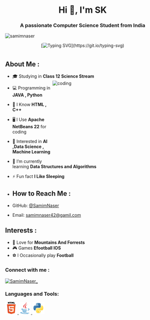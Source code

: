 <h1 align="center">Hi 👋, I'm SK </h1>
<h3 align="center">A passionate Computer Science Student from India</h3>

<p align="left"> <img src="https://komarev.com/ghpvc/?username=samimnaser&label=Profile%20views&color=0e75b6&style=flat" alt="samimnaser" /> </p>


<div align="center">
  
[![Typing SVG](https://readme-typing-svg.demolab.com?font=Fira+Code&weight=500&size=18&duration=3500&pause=2000&center=true&vCenter=true&random=true&width=480&height=30&lines=Learing+From+Mistakes.;Cracking+Code,+Embracing+Evolution.;Code,+Coffee,+Repeat.)](https://git.io/typing-svg)

</div>

<h1></h1>



<h2 align="left"> About Me :</h2>

- 🎓 Studying in **Class 12 Science Stream**
  <img align="right" alt="coding"  height="260" width="350" src="https://raw.githubusercontent.com/jackpraveenraj/Donut-CPP/main/Donut-C.gif" /> </p>
- 💻 Programming in **JAVA , Python**
- 📏 I Know **HTML , C++**
- 🖥️ I Use **Apache NetBeans 22** for coding
- 🤖 Interested in **AI ,Data Science , Machine Learning**
- 🌱 I’m currently learning **Data Structures and Algorithms**
- ⚡ Fun fact **I Like Sleeping**


- <h2 align="left"> How to Reach Me :</h2>

- GitHub: [@SamimNaser](https://github.com/SamimNaser)
- Email: [samimnaser42@gamil.com](samimnaser42@gmail.com)

<h2 align="left"> Interests :</h2>

- 🗻 Love for **Mountains And Forrests**
- 🎮 Games **Efootball IOS** 
- ⚽ I Occasionally play **Football**



<h3 align="left">Connect with me :</h3>
<p align="left">
<a href="https://instagram.com/samimnaser_" target="blank"><img align="center" src="https://raw.githubusercontent.com/rahuldkjain/github-profile-readme-generator/master/src/images/icons/Social/instagram.svg" alt="SamimNaser_" height="30" width="40" /></a>
</p>

<h3 align="left">Languages and Tools:</h3>
<p align="left"> <a href="https://www.w3.org/html/" target="_blank" rel="noreferrer"> <img src="https://raw.githubusercontent.com/devicons/devicon/master/icons/html5/html5-original-wordmark.svg" alt="html5" width="40" height="40"/> </a> <a href="https://www.java.com" target="_blank" rel="noreferrer"> <img src="https://raw.githubusercontent.com/devicons/devicon/master/icons/java/java-original.svg" alt="java" width="40" height="40"/> </a> <a href="https://www.python.org" target="_blank" rel="noreferrer"> <img src="https://raw.githubusercontent.com/devicons/devicon/master/icons/python/python-original.svg" alt="python" width="40" height="40"/> </a> </p>
